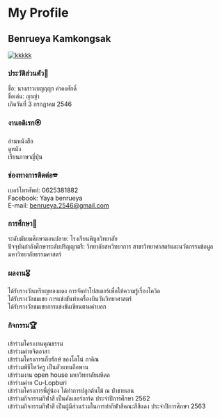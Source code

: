 # My Profile
## Benrueya Kamkongsak
[![kkkkk](https://user-images.githubusercontent.com/94453652/143551808-d25dd77f-4393-4a70-8f05-761fc052e3b0.jpg)](src)

### ประวัติส่วนตัว📝 
ชื่อ: นางสาวเบญฤญา คำคงศักดิ์ <br>
ชื่อเล่น: ญาญ่า <br>
เกิดวันที่ 3 กรกฎาคม 2546 <br>

### งานอดิเรก🏵
อ่านหนังสือ <br>
ดูหนัง <br>
เรียนภาษาญี่ปุ่น <br>

### ช่องทางการติดต่อ☎
เบอร์โทรศัพท์: 0625381882 <br>
Facebook: Yaya benrueya <br>
E-mail: benrueya.2546@gmail.com <br>

### การศึกษา📖
ระดับมัธยมศึกษาตอนปลาย: โรงเรียนพิบูลวิทยาลัย <br>
ปัจจุบันกำลังศึกษาระดับปริญญาตรี: วิทยาลัยสหวิทยาการ สาขาวิทยาศาสตร์และนวัตกรรมข้อมูล มหาวิทยาลัยธรรมศาสตร์ <br>

### ผลงาน🎖
ได้รับรางวัลเหรียญทองแดง การจัดทำโปสเตอร์เพื่อให้ความรู้เรื่องโควิด <br>
ได้รับรางวัลชมเชย การแข่งขันทำเครื่องบินวันวิทยาศาสตร์ <br>
ได้รับรางวัลชมเชยการแข่งขันเขียนตามคำบอก <br>

### กิจกรรม🏆
เข้าร่วมโครงงานคุณธรรม <br>
เข้าร่วมค่ายจิตอาสา <br>
เข้าร่วมโครงการเก็บรักษ์ ของโตโน่ ภาคิณ <br>
เข้าร่วมพิธีไหว้ครู เป็นตัวแทนถือพาน <br>
เข้าร่วมงาน open house มหาวิทยาลัยมหิดล <br>
เข้าร่วมค่าย Cu-Lopburi <br>
เข้าร่วมโครงการพี่สู่น้อง ได้ทำการปลูกต้นไม้ ณ ป่าชายเลน <br>
เข้าร่วมกิจกรรมกีฬาสี เป็นคัลเลอร์การ์ด ประจำปีการศึกษา 2562 <br>
เข้าร่วมกิจกรรมกีฬาสี เป็นผู้มีส่วนร่วมในการทำกีฬาสีคณะสีสีแดง ประจำปีการศึกษา 2563 <br>
